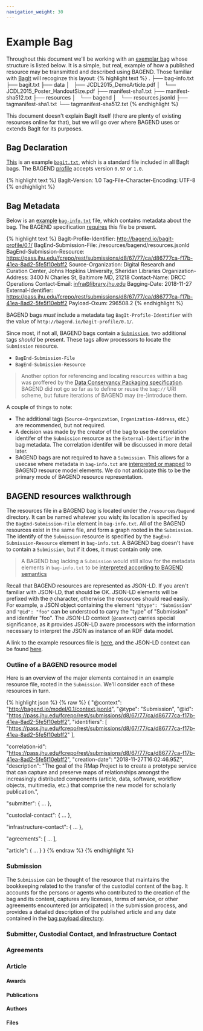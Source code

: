 ```yaml
---
navigation_weight: 30
---
```

# Example Bag
Throughout this document we'll be working with an [exemplar bag][exbag-bin] whose structure is listed below.  It is a simple, but real, example of how a published resource may be transmitted and described using BAGEND.  Those familiar with [BagIt][bagit] will recoginze this layout:
{% highlight text %}
.
├── bag-info.txt
├── bagit.txt
├── data
│   ├── JCDL2015_DemoArticle.pdf
│   └── JCDL2015_Poster_HandoutSize.pdf
├── manifest-sha1.txt
├── manifest-sha512.txt
├── resources
│   └── bagend
│       └── resources.jsonld
├── tagmanifest-sha1.txt
└── tagmanifest-sha512.txt
{% endhighlight %}

This document doesn't explain BagIt itself (there are plenty of existing resources online for that), but we will go over where BAGEND uses or extends BagIt for its purposes.

## Bag Declaration
[This][exbag-decl] is an example [`bagit.txt`][bag-decl], which is a standard file included in all BagIt bags.  The BAGEND [profile][bagend-profile] accepts version `0.97` or `1.0`.

{% highlight text %}
BagIt-Version: 1.0
Tag-File-Character-Encoding: UTF-8
{% endhighlight %}

## Bag Metadata
Below is an [example][exbag-info] [`bag-info.txt`][bag-info] file, which contains metadata about the bag.  The BAGEND specification [requires][spec-bagit] this file be present.

{% highlight text %}
BagIt-Profile-Identifier: http://bagend.io/bagit-profile/0.1/
BagEnd-Submission-File: /resources/bagend/resources.jsonld
BagEnd-Submission-Resource: https://pass.jhu.edu/fcrepo/rest/submissions/d8/67/77/ca/d86777ca-f17b-41ea-8ad2-5fe5f10ebff2
Source-Organization: Digital Research and Curation Center, Johns Hopkins University, Sheridan Libraries
Organization-Address: 3400 N Charles St, Baltimore MD, 21218
Contact-Name: DRCC Operations
Contact-Email: infra@library.jhu.edu
Bagging-Date: 2018-11-27
External-Identifier: https://pass.jhu.edu/fcrepo/rest/submissions/d8/67/77/ca/d86777ca-f17b-41ea-8ad2-5fe5f10ebff2
Payload-Oxum: 296508.2
{% endhighlight %}

BAGEND bags _must_ include a metadata tag `BagIt-Profile-Identifier` with the value of `http://bagend.io/bagit-profile/0.1/`.

Since most, if not all, BAGEND bags contain a [`Submission`][model-sub], two additional tags _should_ be present.  These tags allow processors to locate the `Submission` resource.
* `BagEnd-Submission-File`
* `BagEnd-Submission-Resource`

> Another option for referencing and locating resources within a bag was proffered by the [Data Conservancy Packaging specification][dc-baguri].  BAGEND did not go so far as to define or reuse the `bag://` URI scheme, but future iterations of BAGEND may (re-)introduce them.

A couple of things to note:
* The additional tags (`Source-Organization`, `Organization-Address`, etc.) are recommended, but not required.
* A decision was made by the creator of the bag to use the correlation identifer of the `Submission` resource as the `External-Identifier` in the bag metadata.  The correlation identifer will be discussed in more detail later.
* BAGEND bags are not required to have a `Submission`.  This allows for a usecase where metadata in `bag-info.txt` are [interpreted or mapped][spec-modeldesc] to BAGEND resource model elements.  We do not anticipate this to be the primary mode of BAGEND resource representation.

## BAGEND resources walkthrough
The resources file in a BAGEND bag is located under the `/resources/bagend` directory.  It can be named whatever you wish; its location is specified by the `BagEnd-Submission-File` element in `bag-info.txt`.  All of the BAGEND resources exist in the same file, and form a graph rooted in the `Submission`.  The identify of the `Submission` resource is specified by the `BagEnd-Submission-Resource` element in `bag-info.txt`.  A BAGEND bag doesn't have to contain a `Submission`, but if it does, it must contain only one.

> A BAGEND bag lacking a `Submission` would still allow for the metadata elements in `bag-info.txt` to be [interpreted according to BAGEND semantics][spec-align]

Recall that BAGEND resources are represented as JSON-LD.  If you aren't familiar with JSON-LD, that should be OK.  JSON-LD elements will be prefixed with the `@` character, otherwise the resources should read easily.  For example, a JSON object containing the element `"@type": "Submission"` and `"@id": "foo"` can be understood to carry the "type" of "Submission" and identifer "foo".  The JSON-LD context (`@context`) carries special significance, as it provides JSON-LD aware processors with the information necessary to interpret the JSON as instance of an RDF data model.

A link to the example resources file is [here][exbag-model], and the JSON-LD context can be found [here][exbag-ctx].

### Outline of a BAGEND resource model
Here is an overview of the major elements contained in an example resource file, rooted in the `Submission`.  We'll consider each of these resources in turn.

{% highlight json %}
{% raw %}
{
  "@context": "http://bagend.io/model/0.1/context.jsonld",
  "@type": "Submission",
  "@id": "https://pass.jhu.edu/fcrepo/rest/submissions/d8/67/77/ca/d86777ca-f17b-41ea-8ad2-5fe5f10ebff2",
  "identifiers": [
    "https://pass.jhu.edu/fcrepo/rest/submissions/d8/67/77/ca/d86777ca-f17b-41ea-8ad2-5fe5f10ebff2"
  ],

  "correlation-id": "https://pass.jhu.edu/fcrepo/rest/submissions/d8/67/77/ca/d86777ca-f17b-41ea-8ad2-5fe5f10ebff2",
  "creation-date": "2018-11-27T16:02:46.95Z",
  "description": "The goal of the RMap Project is to create a prototype service that can capture and preserve maps of relationships amongst the increasingly distributed components (article, data, software, workflow objects, multimedia, etc.) that comprise the new model for scholarly publication.",
  
  "submitter": { ... },
  
  "custodial-contact": { ... },
  
  "infrastructure-contact": { ... },
  
  "agreements": [ ... ],
  
  "article": { ... }
}
{% endraw %}
{% endhighlight %}

### Submission
The `Submission` can be thought of the resource that maintains the bookkeeping related to the transfer of the custodial content of the bag.  It accounts for the persons or agents who contributed to the creation of the bag and its content, captures any licenses, terms of service, or other agreements encountered (or anticipated) in the submission process, and provides a detailed description of the published article and any date contained in the [bag payload directory][exbag-payload].

### Submitter, Custodial Contact, and Infrastructure Contact


### Agreements

### Article

#### Awards

#### Publications

#### Authors

#### Files

[bagend-profile]: /bagit-profile/0.1/
[bagit]: https://tools.ietf.org/html/rfc8493
[bag-decl]: https://tools.ietf.org/html/rfc8493#section-2.1.1
[bag-info]: https://tools.ietf.org/html/rfc8493#section-2.2.2
[spec-bagit]: /spec/0.1/#relationship-to-bagit
[spec-align]: /spec/0.1/#alignment-with-bagit
[spec-modeldesc]: /spec/0.1/#model-description
[model-sub]: /model/0.1/model-datadictionary.html#submission
[dc-baguri]: http://dataconservancy.github.io/dc-packaging-spec/dc-packaging-spec-1.0.html#a4
[exbag-ctx]: /model/0.1/context.jsonld
[exbag-bin]: /assets/samples/0.1/rmap-bagend-example.tar.gz
[exbag-decl]: /assets/samples/0.1/rmap/bagit.txt
[exbag-info]: /assets/samples/0.1/rmap/bag-info.txt
[exbag-model]: /assets/samples/0.1/rmap/resources/bagend/resources.jsonld
[exbag-payload]: /assets/samples/0.1/rmap/data/
